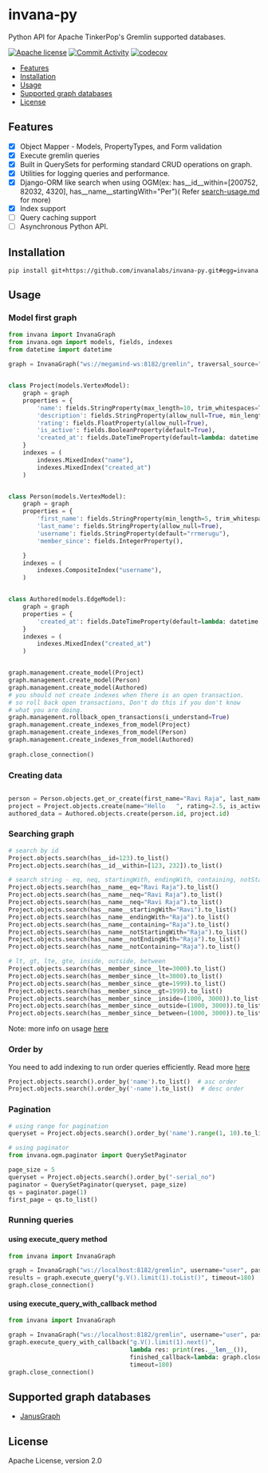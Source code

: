 # invana-py

Python API for Apache TinkerPop's Gremlin supported databases.

[![Apache license](https://img.shields.io/badge/license-Apache-blue.svg)](https://github.com/invanalabs/invana-py/blob/master/LICENSE)
[![Commit Activity](https://img.shields.io/github/commit-activity/m/invanalabs/invana-py)](https://github.com/invanalabs/invana-py/commits)
[![codecov](https://codecov.io/gh/invanalabs/invana-py/branch/master/graph/badge.svg)](https://codecov.io/gh/invanalabs/invana-py)

- [Features](#features)
- [Installation](#installation)
- [Usage](#usage)
- [Supported graph databases](#supported-graph-databases)
- [License](#license)

## Features

- [x] Object Mapper - Models, PropertyTypes, and Form validation
- [x] Execute gremlin queries
- [x] Built in QuerySets for performing standard CRUD operations on graph.
- [x] Utilities for logging queries and performance.
- [x] Django-ORM like search when using OGM(ex: has__id__within=[200752, 82032, 4320], has__name__startingWith="Per")(
  Refer [search-usage.md](search-usage.md) for more)
- [x] Index support
- [ ] Query caching support
- [ ] Asynchronous Python API.

## Installation

```shell
pip install git+https://github.com/invanalabs/invana-py.git#egg=invana
```

## Usage

### Model first graph

```python
from invana import InvanaGraph
from invana.ogm import models, fields, indexes 
from datetime import datetime
 
graph = InvanaGraph("ws://megamind-ws:8182/gremlin", traversal_source="g")


class Project(models.VertexModel):
    graph = graph
    properties = {
        'name': fields.StringProperty(max_length=10, trim_whitespaces=True),
        'description': fields.StringProperty(allow_null=True, min_length=10),
        'rating': fields.FloatProperty(allow_null=True),
        'is_active': fields.BooleanProperty(default=True),
        'created_at': fields.DateTimeProperty(default=lambda: datetime.now())
    }
    indexes = (
        indexes.MixedIndex("name"),
        indexes.MixedIndex("created_at")
    )


class Person(models.VertexModel):
    graph = graph
    properties = {
        'first_name': fields.StringProperty(min_length=5, trim_whitespaces=True),
        'last_name': fields.StringProperty(allow_null=True),
        'username': fields.StringProperty(default="rrmerugu"),
        'member_since': fields.IntegerProperty(),

    }
    indexes = (
        indexes.CompositeIndex("username"),
    )


class Authored(models.EdgeModel):
    graph = graph
    properties = {
        'created_at': fields.DateTimeProperty(default=lambda: datetime.now())
    }
    indexes = (
        indexes.MixedIndex("created_at")
    )


graph.management.create_model(Project)
graph.management.create_model(Person)
graph.management.create_model(Authored)
# you should not create indexes when there is an open transaction.
# so roll back open transactions, Don't do this if you don't know 
# what you are doing.
graph.management.rollback_open_transactions(i_understand=True)
graph.management.create_indexes_from_model(Project)
graph.management.create_indexes_from_model(Person)
graph.management.create_indexes_from_model(Authored)
 
graph.close_connection()
```

### Creating data

```python

person = Person.objects.get_or_create(first_name="Ravi Raja", last_name="Merugu", member_since=2000)
project = Project.objects.create(name="Hello   ", rating=2.5, is_active=False)
authored_data = Authored.objects.create(person.id, project.id)
```

### Searching graph

```python
# search by id
Project.objects.search(has__id=123).to_list()
Project.objects.search(has__id__within=[123, 232]).to_list()

# search string - eq, neq, startingWith, endingWith, containing, notStartingWith, notEndingWith, notContaining
Project.objects.search(has__name__eq="Ravi Raja").to_list()
Project.objects.search(has__name__neq="Ravi Raja").to_list()
Project.objects.search(has__name__neq="Ravi Raja").to_list()
Project.objects.search(has__name__startingWith="Ravi").to_list()
Project.objects.search(has__name__endingWith="Raja").to_list()
Project.objects.search(has__name__containing="Raja").to_list()
Project.objects.search(has__name__notStartingWith="Raja").to_list()
Project.objects.search(has__name__notEndingWith="Raja").to_list()
Project.objects.search(has__name__notContaining="Raja").to_list()

# lt, gt, lte, gte, inside, outside, between
Project.objects.search(has__member_since__lte=3000).to_list()
Project.objects.search(has__member_since__lt=3000).to_list()
Project.objects.search(has__member_since__gte=1999).to_list()
Project.objects.search(has__member_since__gt=1999).to_list()
Project.objects.search(has__member_since__inside=(1000, 3000)).to_list()
Project.objects.search(has__member_since__outside=(1000, 3000)).to_list()
Project.objects.search(has__member_since__between=(1000, 3000)).to_list()
```

Note: more info on usage [here](https://tinkerpop.apache.org/docs/3.5.0/reference/#a-note-on-predicates)

### Order by

You need to add indexing to run order queries efficiently. Read
more [here](https://docs.janusgraph.org/schema/index-management/index-performance/#ordering)

```python
Project.objects.search().order_by('name').to_list()  # asc order
Project.objects.search().order_by('-name').to_list()  # desc order
```

### Pagination

```python
# using range for pagination
queryset = Project.objects.search().order_by('name').range(1, 10).to_list()

# using paginator
from invana.ogm.paginator import QuerySetPaginator

page_size = 5
queryset = Project.objects.search().order_by("-serial_no")
paginator = QuerySetPaginator(queryset, page_size)
qs = paginator.page(1)
first_page = qs.to_list()
```

### Running queries

#### using execute_query method

```python
from invana import InvanaGraph

graph = InvanaGraph("ws://localhost:8182/gremlin", username="user", password="password")
results = graph.execute_query("g.V().limit(1).toList()", timeout=180)
graph.close_connection()
```

#### using execute_query_with_callback method

```python
from invana import InvanaGraph

graph = InvanaGraph("ws://localhost:8182/gremlin", username="user", password="password")
graph.execute_query_with_callback("g.V().limit(1).next()",
                                  lambda res: print(res.__len__()),
                                  finished_callback=lambda: graph.close_connection(),
                                  timeout=180)
graph.close_connection()
```

## Supported graph databases

- [JanusGraph](https://janusgraph.org/)

[comment]: <> (- [DataStax Enterprise]&#40;https://www.datastax.com/products/datastax-enterprise&#41;)

## License

Apache License, version 2.0


